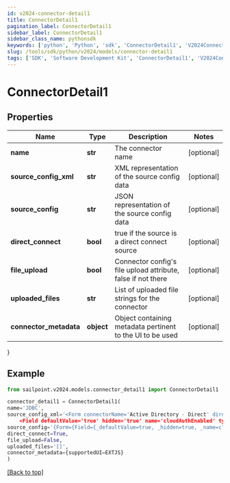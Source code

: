 ```yaml
---
id: v2024-connector-detail1
title: ConnectorDetail1
pagination_label: ConnectorDetail1
sidebar_label: ConnectorDetail1
sidebar_class_name: pythonsdk
keywords: ['python', 'Python', 'sdk', 'ConnectorDetail1', 'V2024ConnectorDetail1'] 
slug: /tools/sdk/python/v2024/models/connector-detail1
tags: ['SDK', 'Software Development Kit', 'ConnectorDetail1', 'V2024ConnectorDetail1']
---
```


# ConnectorDetail1


## Properties

Name | Type | Description | Notes
------------ | ------------- | ------------- | -------------
**name** | **str** | The connector name | [optional] 
**source_config_xml** | **str** | XML representation of the source config data | [optional] 
**source_config** | **str** | JSON representation of the source config data | [optional] 
**direct_connect** | **bool** | true if the source is a direct connect source | [optional] 
**file_upload** | **bool** | Connector config's file upload attribute, false if not there | [optional] 
**uploaded_files** | **str** | List of uploaded file strings for the connector | [optional] 
**connector_metadata** | **object** | Object containing metadata pertinent to the UI to be used | [optional] 
}

## Example

```python
from sailpoint.v2024.models.connector_detail1 import ConnectorDetail1

connector_detail1 = ConnectorDetail1(
name='JDBC',
source_config_xml='<Form connectorName='Active Directory - Direct' directConnect='true' name='Active Directory' status='released' type='SourceConfig' xmlns='http://www.sailpoint.com/xsd/sailpoint_form_1_0.xsd'>
	<Field defaultValue='true' hidden='true' name='cloudAuthEnabled' type='boolean' value='true'> </Field> </Form>',
source_config='{Form={Field={_defaultValue=true, _hidden=true, _name=cloudAuthEnabled, _type=boolean, _value=true}, _xmlns=http://www.sailpoint.com/xsd/sailpoint_form_1_0.xsd, _connectorName=Active Directory - Direct, _directConnect=true, _name=Active Directory, _status=released, _type=SourceConfig, __text=\n\t}}',
direct_connect=True,
file_upload=False,
uploaded_files='[]',
connector_metadata={supportedUI=EXTJS}
)

```
[[Back to top]](#) 

